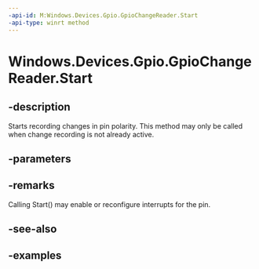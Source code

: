 ```yaml
---
-api-id: M:Windows.Devices.Gpio.GpioChangeReader.Start
-api-type: winrt method
---
```


<!-- Method syntax.
public void GpioChangeReader.Start()
-->

# Windows.Devices.Gpio.GpioChangeReader.Start

## -description
Starts recording changes in pin polarity. This method may only be called when change recording is not already active.

## -parameters

## -remarks
Calling Start() may enable or reconfigure interrupts for the pin.

## -see-also

## -examples

